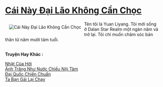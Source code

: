 <a href="https://truyentiki.com/cai-nay-dai-lao-khong-can-choc.33585/" title="Cái Này Đại Lão Không Cần Chọc"><h1>Cái Này Đại Lão Không Cần Chọc</h1></a><div style="display:table"><img align="right" style="float: left; padding: 10px;" src="https://truyentiki.com/a/img/str/src/33585.jpg" alt="Cái Này Đại Lão Không Cần Chọc">Tên tôi là Yuan Liyang. Tôi mới sống ở Dalan Star Realm một ngàn năm và trở lại. Tôi chỉ muốn chăm sóc bản thân từ năm mười tám tuổi.</div><p><br><b>Truyện Hay Khác :</b></p><a href="https://truyentiki.com/nhat-cua-hoi.33584/" alt="Nhặt Của Hời">Nhặt Của Hời</a><br/><a href="https://github.com/nownovels/top500/tree/master/truyenhay/33447/" alt="Ánh Trăng Như Nước Chiếu Nội Tâm">Ánh Trăng Như Nước Chiếu Nội Tâm</a><br/><a href="https://github.com/nownovels/top500/tree/master/truyenhay/33824/" alt="Đại Quốc Chiến Chuẩn">Đại Quốc Chiến Chuẩn</a><br/><a href="https://truyentiki.wordpress.com/2020/06/08/ta-ban-gai-lai-chay/" alt="Ta Bạn Gái Lại Chạy">Ta Bạn Gái Lại Chạy</a><br/>